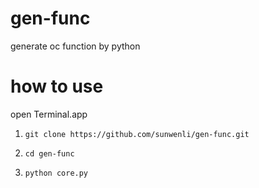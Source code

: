 # gen-func
generate oc function by python

# how to use
open Terminal.app

1. `git clone https://github.com/sunwenli/gen-func.git`

2. `cd gen-func`
    
3. `python core.py`
